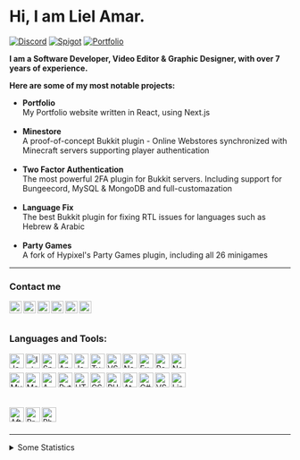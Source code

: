 # Hi, I am Liel Amar.

[![Discord](https://img.shields.io/discord/416652224505184276?color=%235865F2&label=Join%20My%20Discord)](https://discord.gg/NzgBrqR)
[![Spigot](https://img.shields.io/badge/Check%20me%20out%20on-Spigot-yellow)](https://www.spigotmc.org/members/446937/)
[![Portfolio](https://img.shields.io/badge/Visit%20My-Portfolio-blueviolet)](https://lielamar.com)

<b>I am a Software Developer, Video Editor & Graphic Designer, with over 7 years of experience.</b>

<b>Here are some of my most notable projects:</b>
<ul>
  <li><b>Portfolio</b><br>My Portfolio website written in React, using Next.js</li>
  <br>
  <li><b>Minestore</b><br>A proof-of-concept Bukkit plugin - Online Webstores synchronized with Minecraft servers supporting player authentication</li>
  <br>
  <li><b>Two Factor Authentication</b><br>The most powerful 2FA plugin for Bukkit servers. Including support for Bungeecord, MySQL & MongoDB and full-customazation</li>
  <br>
  <li><b>Language Fix</b><br>The best Bukkit plugin for fixing RTL issues for languages such as Hebrew & Arabic</li>
  <br>
  <li><b>Party Games</b><br>A fork of Hypixel's Party Games plugin, including all 26 minigames</li>
</ul>

---

### Contact me

[<img align="left" alt="website"  width="22px" style="fill: orange;" src="https://lielamar.com/svgs/website.svg" />][website]
[<img align="left" alt="twitter"  width="22px" src="https://lielamar.com/svgs/twitter_colored.svg" />][twitter]
[<img align="left" alt="youtube"  width="22px" src="https://lielamar.com/svgs/youtube_colored.svg" />][youtube]
[<img align="left" alt="npm" width="22px" src="https://lielamar.com/svgs/npm_colored.svg" />][npm]
[<img align="left" alt="spigot"   width="22px" src="https://lielamar.com/svgs/spigot_colored.svg" />][spigot]
[<img align="left" alt="linkedin" width="22px" src="https://lielamar.com/svgs/linkedin_colored.svg" />][linkedin]

<br><br>

### Languages and Tools:
<img align="left" alt="Java" width="26px" src="https://lielamar.com/svgs/java.svg" />
<img align="left" alt="IntelliJ" width="26px" src="https://lielamar.com/svgs/intellij.svg" />
<img align="left" alt="Spring" width="26px" src="https://lielamar.com/svgs/spring.svg" />
<img align="left" alt="Android" width="26px" src="https://lielamar.com/svgs/android.svg" />
<img align="left" alt="JavaScript" width="26px" src="https://lielamar.com/svgs/javascript.svg" />
<img align="left" alt="TypeScript" width="26px" src="https://lielamar.com/svgs/typescript.svg" />
<img align="left" alt="VSCode" width="26px" src="https://lielamar.com/svgs/vscode.svg" />
<img align="left" alt="NodeJS" width="26px" src="https://lielamar.com/svgs/nodejs.svg" />
<img align="left" alt="Express" width="26px" src="https://lielamar.com/svgs/express.svg" />
<img align="left" alt="React" width="26px" src="https://lielamar.com/svgs/react.svg" />
<img align="left" alt="NextJS" width="26px" src="https://lielamar.com/svgs/nextjs.svg" />
<br><br>
<img align="left" alt="MySQL" width="26px" src="https://lielamar.com/svgs/mysql.svg" />
<img align="left" alt="MongoDB" width="26px" src="https://lielamar.com/svgs/mongodb.svg" />
<img align="left" alt="AWS" width="26px" src="https://lielamar.com/svgs/aws.svg" />
<img align="left" alt="Python" width="26px" src="https://lielamar.com/svgs/python.svg" />
<img align="left" alt="HTML5" width="26px" src="https://lielamar.com/svgs/html5.svg" />
<img align="left" alt="CSS3" width="26px" src="https://lielamar.com/svgs/css3.svg" />
<img align="left" alt="PHP" width="26px" src="https://lielamar.com/svgs/php.svg" />
<img align="left" alt="Atom" width="26px" src="https://lielamar.com/svgs/atom.svg" />
<img align="left" alt="C#" width="26px" src="https://lielamar.com/svgs/csharp.svg" />
<img align="left" alt="VS" width="26px" src="https://lielamar.com/svgs/vs.svg" />
<img align="left" alt="Linux" width="26px" src="https://lielamar.com/svgs/linux.svg" />

<br><br>

<img align="left" alt="After Effects" width="26px" src="https://lielamar.com/svgs/aftereffects.svg" />
<img align="left" alt="Premiere Pro" width="26px" src="https://lielamar.com/svgs/premierepro.svg" />
<img align="left" alt="Photoshop" width="26px" src="https://lielamar.com/svgs/photoshop.svg" />

<br><br>

---

<details>
  <summary>Some Statistics</summary>
  <img align="left" alt="GitHub Stats" src="https://github-readme-stats.vercel.app/api?username=LielAmar&show_icons=true&hide_border=true"/>
</details>

[website]: https://lielamar.com
[twitter]: https://twitter.com/IamLielAmar
[youtube]: https://www.youtube.com/channel/UCK9c8Rixqzy7LqG8eBDy9Fg
[spigot]: https://www.spigotmc.org/members/scorpyon.446937/
[linkedin]: https://www.linkedin.com/in/liel-amar-6069a41a5/
[npm]: https://www.npmjs.com/~lielamar
